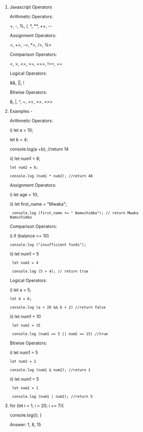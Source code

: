 1. Javascript Operators

   Arithmetic Operators:

   +,   -,   %,   /,   *,   **,   ++,   --

   Assignment Operators:

   =,   +=,  -=,  *=,   /=,   %=

   Comparison Operators:

   <,   >,   <=,  >=,   ===,   !==, ==

   Logical Operators:

   &&,  ||,  !

   Bitwise Operators:

   &,   |,   ^,   ~,   <<,   >>,   >>>


2. Examples -

   Arithmetic Operators:

   i) let a = 10;

      let b = 4;

      console.log(a +b); //return 14

   ii) let num1 = 8;

       let num2 = 6;

       console.log (num1 * num2); //return 48
    
    Assignment Operators:

    i) let age = 10;

    ii) let first_name = "Mwaka";

        console.log (first_name += " Namuchimba"); // return Mwaka Namuchimba

    Comparison Operators:

    i) if (balance <= 10)

       console.log ("insufficient funds");

    ii) let num1 = 5 

        let num2 = 4

        console.log (5 > 4); // return true

    Logical Operators:

    i) let a = 5;

       let b = 6;

       console.log (a < 20 && b < 2) //return false

    ii) let num1 = 10

        let num2 = 15

        console.log (num1 == 5 || num2 == 15) //true

    Bitwise Operators:

    i) let num1 = 5 

       let num2 = 1

       console.log (num1 & num2); //return 1

    ii) let num1 = 5 

        let num2 = 1

        console.log (num1 | num2); //return 5


4. for (let i = 1; i < 20; i += 7){

    console.log(i);
   }

   Answer: 1, 8, 15



        
  
        

    